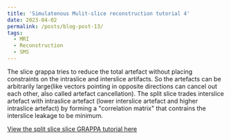 ```yaml
---
title: 'Simulatenous Mulit-slice reconstruction tutorial 4'
date: 2023-04-02
permalink: /posts/blog-post-13/
tags:
  - MRI
  - Reconstruction
  - SMS
---
```


The slice grappa tries to reduce the total artefact without placing constraints on the intraslice and interslice artifacts. So the artefacts can be arbitrarily large(like vectors pointing in opposite directions can cancel out each other, also called artefact cancellation). The split slice trades interslice artefact with intraslice artefact (lower interslice artefact and higher intraslice artefact) by forming a "correlation matrix" that contrains the interslice leakage to be minimum. 


[View the split slice slice GRAPPA tutorial here](notebooks/spsliceGrappa.html)
